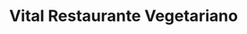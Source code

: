 ---
title: "Vital Restaurante Vegetariano"
url: /santa-marta/vital-restaurante-vegetariano/
shop: supermercado
---